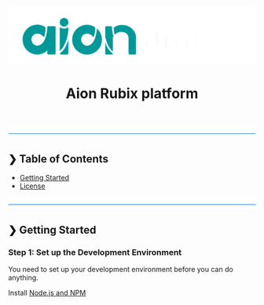 <p align="center">
  <img src="./logo.png" alt="Aion Rubix platform" />
</p>
<h1 align="center">Aion Rubix platform</h1>
<br />

![divider](./divider.png)

## ❯ Table of Contents

- [Getting Started](#-getting-started)
- [License](#-license)

![divider](./divider.png)

## ❯ Getting Started

### Step 1: Set up the Development Environment

You need to set up your development environment before you can do anything.

Install [Node.js and NPM](https://nodejs.org/en/download/)
